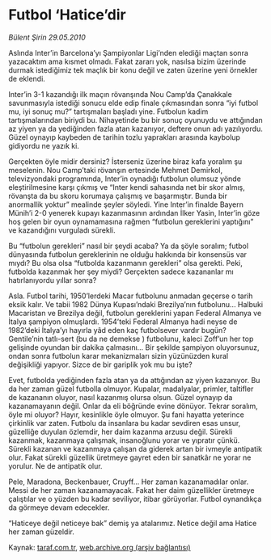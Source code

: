 # Futbol ‘Hatice’dir

*Bülent Şirin 29.05.2010*

<div class="yazi"><p>Aslında Inter’in Barcelona’yı Şampiyonlar Ligi’nden elediği maçtan sonra yazacaktım ama kısmet olmadı. Fakat zararı yok, nasılsa bizim üzerinde durmak istediğimiz tek maçlık bir konu değil ve zaten üzerine yeni örnekler de eklendi. </p>
<p>Inter’in 3-1 kazandığı ilk maçın rövanşında Nou Camp’da Çanakkale savunmasıyla istediği sonucu elde edip finale çıkmasından sonra “iyi futbol mu, iyi sonuç mu?” tartışmaları başladı yine. Futbolun kadim tartışmalarından biriydi bu. Nihayetinde bu bir sonuç oyunuydu ve attığından az yiyen ya da yediğinden fazla atan kazanıyor, deftere onun adı yazılıyordu. Güzel oynayıp kaybeden de tarihin tozlu yaprakları arasında kaybolup gidiyordu ne yazık ki. </p>
<p>Gerçekten öyle midir dersiniz? İsterseniz üzerine biraz kafa yoralım şu meselenin. Nou Camp’taki rövanşın ertesinde Mehmet Demirkol, televizyondaki programında, Inter’in oynadığı futbolun olumsuz yönde eleştirilmesine karşı çıkmış ve “Inter kendi sahasında net bir skor almış, rövanşta da bu skoru korumaya çalışmış ve başarmıştır. Bunda bir anormallik yoktur” mealinde şeyler söyledi. Yine Inter’in finalde Bayern Münih’i 2-0 yenerek kupayı kazanmasının ardından İlker Yasin, Inter’in göze hoş gelen bir oyun oynamamasına rağmen “futbolun gereklerini yaptığını” ve kazandığını vurguladı sürekli.</p>
<p>Bu “futbolun gerekleri” nasıl bir şeydi acaba? Ya da şöyle soralım; futbol dünyasında futbolun gereklerinin ne olduğu hakkında bir konsensüs var mıydı? Bu olsa olsa “futbolda kazanmanın gerekleri” olsa gerekti. Peki, futbolda kazanmak her şey miydi? Gerçekten sadece kazananlar mı hatırlanıyordu yıllar sonra?</p>
<p>Asla. Futbol tarihi, 1950’lerdeki Macar futbolunu anmadan geçerse o tarih eksik kalır. Ve tabii 1982 Dünya Kupası’ndaki Brezilya’nın futbolunu... Halbuki Macaristan ve Brezilya değil, futbolun gereklerini yapan Federal Almanya ve İtalya şampiyon olmuşlardı. 1954’teki Federal Almanya hadi neyse de 1982’deki İtalya’yı hayırla yâd eden kaç futbolsever vardır bugün? Gentile’nin tatlı-sert (bu da ne demekse ) futbolunu, kaleci Zoff’un her top gelişinde oyundan bir dakika çalmasını... Bir şekilde şampiyon oluyorsunuz, ondan sonra futbolun karar mekanizmaları sizin yüzünüzden kural değişikliği yapıyor. Sizce de bir gariplik yok mu bu işte?</p>
<p>Evet, futbolda yediğinden fazla atan ya da attığından az yiyen kazanıyor. Bu da her zaman güzel futbolla olmuyor. Kupalar, madalyalar, primler, taltifler de kazananın oluyor, nasıl kazanmış olursa olsun. Güzel oynayıp da kazanamayanın değil. Onlar da eli böğründe evine dönüyor. Tekrar soralım, öyle mi oluyor? Hayır, kesinlikle öyle olmuyor. Şu fani hayatta yeterince çirkinlik var zaten. Futbolu da insanlara bu kadar sevdiren esas unsur, güzelliğe duyulan özlemdir, her daim kazanma arzusu değil. Sürekli kazanmak, kazanmaya çalışmak, insanoğlunu yorar ve yıpratır çünkü. Sürekli kazanan ve kazanmaya çalışan da giderek artan bir ivmeyle antipatik olur. Fakat sürekli güzellik üretmeye gayret eden bir sanatkâr ne yorar ne yorulur. Ne de antipatik olur. </p>
<p>Pele, Maradona, Beckenbauer, Cruyff... Her zaman kazanamadılar onlar. Messi de her zaman kazanamayacak. Fakat her daim güzellikler üretmeye çalıştılar ve o yüzden bu kadar seviliyor, itibar görüyorlar. Futbol oynandıkça da görmeye devam edecekler. </p>
<p>“Haticeye değil neticeye bak” demiş ya atalarımız. Netice değil ama Hatice her zaman güzeldir. </p></div>

Kaynak: [taraf.com.tr](http://www.taraf.com.tr:80/bulent-sirin/makale-futbol-hatice-dir.htm), [web.archive.org (arşiv bağlantısı)](http://web.archive.org/web/20100531151923/http://www.taraf.com.tr:80/bulent-sirin/makale-futbol-hatice-dir.htm)
